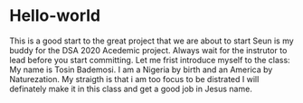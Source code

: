 # Hello-world
This is a good start to the great project that we are about to start
Seun is my buddy for the DSA 2020 Acedemic project.
Always wait for the instrutor to lead before you start committing.
Let me frist introduce myself to the class: My name is Tosin Bademosi.
I am a Nigeria by birth and an America by Naturezation. 
My straigth is that i am too focus to be distrated
I will definately make it in this class and get a good job in Jesus name.
